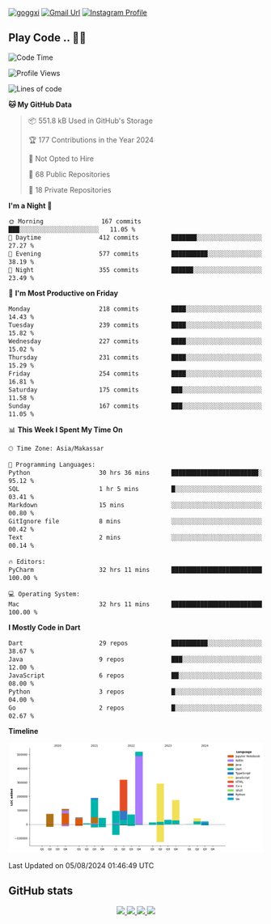 [![goggxi](https://img.shields.io/badge/Portofolio-Goggxi-orange)](https://goggxi.github.io)
[![Gmail Url](https://img.shields.io/twitter/url?label=Goggxi@gmail.com&logo=gmail&style=social&url=http%3A%2F%2Fmailto%3Acontact.Goggxi@gmail.com)](mailto:Goggxi@gmail.com) [![Instagram Profile](https://img.shields.io/twitter/url?label=moh_rifkan&logo=instagram&style=social&url=https://www.instagram.com/moh_rifkan/)](https://www.instagram.com/moh_rifkan/)

## Play Code .. 💬🚀

<!-- [![Moh Rifkan GitHub stats](https://github-readme-stats.vercel.app/api?username=goggxi&count_private=true&show_icons=true&theme=dracula&custom_title=Goggxi%20Statistic%20🚀)](https://github.com/goggxi/goggxi)

[![Top Langs](https://github-readme-stats.vercel.app/api/top-langs/?username=goggxi&langs_count=8&layout=compact&show_icons=true&theme=dracula)](https://github.com/goggxi/goggxi) -->

<!--START_SECTION:waka-->
![Code Time](http://img.shields.io/badge/Code%20Time-3%2C083%20hrs%2015%20mins-blue)

![Profile Views](http://img.shields.io/badge/Profile%20Views-0-blue)

![Lines of code](https://img.shields.io/badge/From%20Hello%20World%20I%27ve%20Written-2.0%20million%20lines%20of%20code-blue)

**🐱 My GitHub Data** 

> 📦 551.8 kB Used in GitHub's Storage 
 > 
> 🏆 177 Contributions in the Year 2024
 > 
> 🚫 Not Opted to Hire
 > 
> 📜 68 Public Repositories 
 > 
> 🔑 18 Private Repositories 
 > 
**I'm a Night 🦉** 

```text
🌞 Morning                167 commits         ███░░░░░░░░░░░░░░░░░░░░░░   11.05 % 
🌆 Daytime                412 commits         ███████░░░░░░░░░░░░░░░░░░   27.27 % 
🌃 Evening                577 commits         ██████████░░░░░░░░░░░░░░░   38.19 % 
🌙 Night                  355 commits         ██████░░░░░░░░░░░░░░░░░░░   23.49 % 
```
📅 **I'm Most Productive on Friday** 

```text
Monday                   218 commits         ████░░░░░░░░░░░░░░░░░░░░░   14.43 % 
Tuesday                  239 commits         ████░░░░░░░░░░░░░░░░░░░░░   15.82 % 
Wednesday                227 commits         ████░░░░░░░░░░░░░░░░░░░░░   15.02 % 
Thursday                 231 commits         ████░░░░░░░░░░░░░░░░░░░░░   15.29 % 
Friday                   254 commits         ████░░░░░░░░░░░░░░░░░░░░░   16.81 % 
Saturday                 175 commits         ███░░░░░░░░░░░░░░░░░░░░░░   11.58 % 
Sunday                   167 commits         ███░░░░░░░░░░░░░░░░░░░░░░   11.05 % 
```


📊 **This Week I Spent My Time On** 

```text
🕑︎ Time Zone: Asia/Makassar

💬 Programming Languages: 
Python                   30 hrs 36 mins      ████████████████████████░   95.12 % 
SQL                      1 hr 5 mins         █░░░░░░░░░░░░░░░░░░░░░░░░   03.41 % 
Markdown                 15 mins             ░░░░░░░░░░░░░░░░░░░░░░░░░   00.80 % 
GitIgnore file           8 mins              ░░░░░░░░░░░░░░░░░░░░░░░░░   00.42 % 
Text                     2 mins              ░░░░░░░░░░░░░░░░░░░░░░░░░   00.14 % 

🔥 Editors: 
PyCharm                  32 hrs 11 mins      █████████████████████████   100.00 % 

💻 Operating System: 
Mac                      32 hrs 11 mins      █████████████████████████   100.00 % 
```

**I Mostly Code in Dart** 

```text
Dart                     29 repos            ██████████░░░░░░░░░░░░░░░   38.67 % 
Java                     9 repos             ███░░░░░░░░░░░░░░░░░░░░░░   12.00 % 
JavaScript               6 repos             ██░░░░░░░░░░░░░░░░░░░░░░░   08.00 % 
Python                   3 repos             █░░░░░░░░░░░░░░░░░░░░░░░░   04.00 % 
Go                       2 repos             █░░░░░░░░░░░░░░░░░░░░░░░░   02.67 % 
```



**Timeline**

![Lines of Code chart](https://raw.githubusercontent.com/Goggxi/Goggxi/main/assets/bar_graph.png)


 Last Updated on 05/08/2024 01:46:49 UTC
<!--END_SECTION:waka-->

## GitHub stats

<p align="center">
  <a href="https://github.com/goggxi">
    <img src="http://github-profile-summary-cards.vercel.app/api/cards/profile-details?username=goggxi&theme=transparent" />
  </a>
  <a href="https://github.com/goggxi">
    <img src="https://github-readme-streak-stats.herokuapp.com/?user=goggxi&hide_border=true&card_width=338&theme=transparent" />
  </a>
  <a href="https://github.com/goggxi">
    <img src="http://github-profile-summary-cards.vercel.app/api/cards/stats?username=goggxi&theme=transparent" />
  </a>
  <a href="https://github.com/goggxi">
    <img src="https://github-readme-stats.vercel.app/api/top-langs/?username=goggxi&langs_count=10&exclude_repo=&hide=c,makefile,html,css,sass,nix,nunjucks,tsql,dockerfile,shell&card_width=699&hide_border=true&theme=transparent" />
  </a>
  <!-- <br/>
  <a href="https://github.com/goggxi">
    <img src="https://komarev.com/ghpvc/?username=goggxi&color=blue&style=flat" />
  </a> -->
</p>
